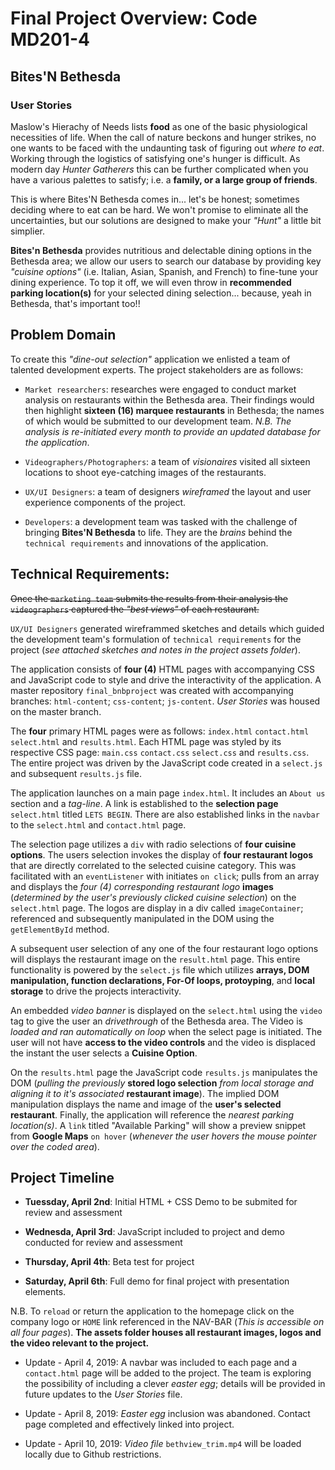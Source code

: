 # Final Project Overview: Code MD201-4

## Bites'N Bethesda 

### User Stories

Maslow's Hierachy of Needs lists **food** as one of the basic physiological necessities of life. When the call of nature beckons and hunger strikes, no one wants to be faced with the undaunting task of figuring out _where to eat_. Working through the logistics of satisfying one's hunger is difficult. As modern day _Hunter Gatherers_ this can be further complicated when you have a various palettes to satisfy; i.e. a **family, or a large group of friends**.

This is where Bites'N Bethesda comes in... let's be honest; sometimes deciding where to eat can be hard. We won't promise to eliminate all the uncertainties, but our solutions are designed to make your _"Hunt"_ a little bit simplier.

**Bites'n Bethesda** provides nutritious and delectable dining options in the Bethesda area; we allow our users to search our database by providing key _"cuisine options"_ (i.e. Italian, Asian, Spanish, and French) to fine-tune your dining experience. To top it off, we will even throw in **recommended parking location(s)** for your selected dining selection... because, yeah in Bethesda, that's important too!!

## Problem Domain

To create this _"dine-out selection"_ application we enlisted a team of talented development experts. The project stakeholders are as follows:

- `Market researchers`: researches were engaged to conduct market analysis on restaurants within the Bethesda area. Their findings would then highlight **sixteen (16) marquee restaurants** in Bethesda; the names of which would be submitted to our development team. _N.B. The analysis is re-initiated every month to provide an updated database for the application_.

- `Videographers/Photographers`: a team of _visionaires_ visited all sixteen locations to shoot eye-catching images of the restaurants.

- `UX/UI Designers`: a team of designers _wireframed_ the layout and user experience components of the project.

- `Developers`: a development team was tasked with the challenge of bringing **Bites'N Bethesda** to life. They are the _brains_ behind the `technical requirements` and innovations of the application.

## Technical Requirements:

~~Once the `marketing team` submits the results from their analysis the `videographers` captured the _"best views"_ of each restaurant.~~

`UX/UI Designers` generated wireframmed sketches and details which guided the development team's formulation of `technical requirements` for the project (_see attached sketches and notes in the project assets folder_).

The application consists of **four (4)** HTML pages with accompanying CSS and JavaScript code to style and drive the interactivity of the application. A master repository `final_bnbproject` was created with accompanying branches: `html-content`; `css-content`; `js-content`. _User Stories_ was housed on the master branch.

The **four** primary HTML pages were as follows: `index.html` `contact.html` `select.html` and `results.html`. Each HTML page was styled by its respective CSS page: `main.css` `contact.css` `select.css` and `results.css`. The entire project was driven by the JavaScript code created in a `select.js` and subsequent `results.js` file.

The application launches on a main page `index.html`. It includes an `About us` section and a *tag-line*. A link is established to the **selection page** `select.html` titled `LETS BEGIN`. There are also established links in the `navbar` to the `select.html` and `contact.html` page. 

The selection page utilizes a `div` with radio selections of **four cuisine options**. The users selection invokes the display of **four restaurant logos** that are directly correlated to the selected cuisine category. This was facilitated with an `eventListener` with initiates `on click`; pulls from an array and displays the *four (4) corresponding restaurant logo* **images** (_determined by the user's previously clicked cuisine selection_) on the `select.html` page. The logos are display in a div called `imageContainer`; referenced and subsequently manipulated in the DOM using the `getElementById` method. 

A subsequent user selection of any one of the four restaurant logo options will displays the restaurant image on the `result.html` page. This entire functionality is powered by the `select.js` file which utilizes **arrays, DOM manipulation, function declarations, For-Of loops, protoyping**, and **local storage** to drive the projects interactivity.

An embedded *video banner* is displayed on the `select.html` using the `video` tag to give the user an *drivethrough* of the Bethesda area. The Video is _loaded and ran automatically_ *on loop* when the select page is initiated. The user will not have **access to the video controls** and the video is displaced the instant the user selects a **Cuisine Option**.

On the `results.html` page the JavaScript code `results.js` manipulates the DOM (_pulling the previously_ **stored logo selection** _from local storage and aligning it to it's associated_ **restaurant image**). The implied DOM manipulation displays the name and image of the **user's selected restaurant**. Finally, the application will reference the *nearest parking location(s)*. A `link` titled "Available Parking" will show a preview snippet from **Google Maps** `on hover` (_whenever the user hovers the mouse pointer over the coded area_).

## Project Timeline

- **Tuessday, April 2nd**: Initial HTML + CSS Demo to be submited for review and assessment

- **Wednesda, April 3rd**: JavaScript included to project and demo conducted for review and assessment

- **Thursday, April 4th**: Beta test for project

- **Saturday, April 6th**: Full demo for final project with presentation elements.

N.B. To `reload` or return the application to the homepage click on the company logo or `HOME` link referenced in the NAV-BAR (_This is accessible on all four pages_). **The assets folder houses all restaurant images, logos and the video relevant to the project.**

* Update - April 4, 2019: A navbar was included to each page and a `contact.html` page will be added to the project. The team is exploring the possibility of including a clever _easter egg_; details will be provided in future updates to the _User Stories_ file.

* Update - April 8, 2019: _Easter egg_ inclusion was abandoned. Contact page completed and effectively linked into project.

* Update - April 10, 2019: _Video file_ `bethview_trim.mp4` will be loaded locally due to Github restrictions.